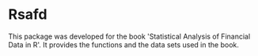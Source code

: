 Rsafd
=====

This package was developed for the book 'Statistical Analysis of Financial Data in R'. It provides the functions and the data sets used in the book.
